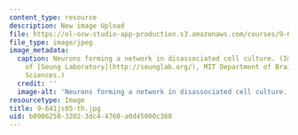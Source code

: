 ```yaml
---
content_type: resource
description: New image Upload
file: https://ol-ocw-studio-app-production.s3.amazonaws.com/courses/9-641j-introduction-to-neural-networks-spring-2005/b098625832023dc44760a0d45000c368_9-641js05-th.jpg
file_type: image/jpeg
image_metadata:
  caption: Neurons forming a network in disassociated cell culture. (Image courtesy
    of [Seung Laboratory](http://seunglab.org/), MIT Department of Brain and Cognitive
    Sciences.)
  credit: ''
  image-alt: 'Neurons forming a network in disassociated cell culture. '
resourcetype: Image
title: 9-641js05-th.jpg
uid: b0986258-3202-3dc4-4760-a0d45000c368
---
```

